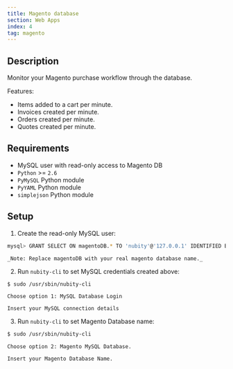 ```yaml
---
title: Magento database
section: Web Apps
index: 4
tag: magento
---
```


## Description

Monitor your Magento purchase workflow through the database.

Features:

*   Items added to a cart per minute.
*   Invoices created per minute.
*   Orders created per minute.
*   Quotes created per minute.

## Requirements

*   MySQL user with read-only access to Magento DB
*   `Python` >= `2.6`
*   `PyMySQL` Python module
*   `PyYAML` Python module
*   `simplejson` Python module

## Setup

1.  Create the read-only MySQL user:
```bash
mysql> GRANT SELECT ON magentoDB.* TO 'nubity'@'127.0.0.1' IDENTIFIED BY 'strongPassword';
```
    _Note: Replace magentoDB with your real magento database name._

2.  Run `nubity-cli` to set MySQL credentials created above:
```bash
$ sudo /usr/sbin/nubity-cli
```

    Choose option 1: MySQL Database Login

    Insert your MySQL connection details

3.  Run `nubity-cli` to set Magento Database name:
```bash
$ sudo /usr/sbin/nubity-cli
```

    Choose option 2: Magento MySQL Database.

    Insert your Magento Database Name.
